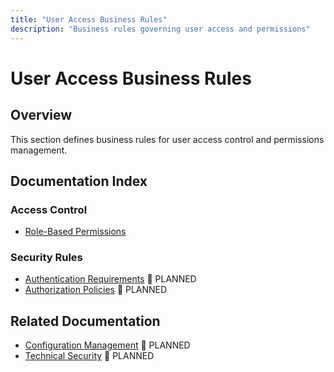 ```yaml
---
title: "User Access Business Rules"
description: "Business rules governing user access and permissions"
---
```


# User Access Business Rules

## Overview

This section defines business rules for user access control and permissions management.

## Documentation Index

### Access Control
- [Role-Based Permissions](role-based-permissions.md)

### Security Rules
- [Authentication Requirements](authentication-requirements.md) 🔄 PLANNED
- [Authorization Policies](authorization-policies.md) 🔄 PLANNED

## Related Documentation

- [Configuration Management](../../configuration/user-access/index.md) 🔄 PLANNED
- [Technical Security](../../technical/security/index.md) 🔄 PLANNED